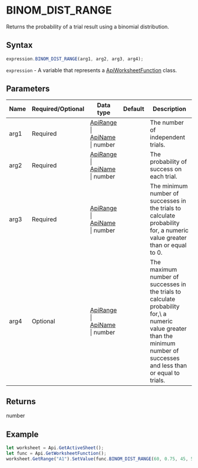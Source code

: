 # BINOM_DIST_RANGE

Returns the probability of a trial result using a binomial distribution.

## Syntax

```javascript
expression.BINOM_DIST_RANGE(arg1, arg2, arg3, arg4);
```

`expression` - A variable that represents a [ApiWorksheetFunction](../ApiWorksheetFunction.md) class.

## Parameters

| **Name** | **Required/Optional** | **Data type** | **Default** | **Description** |
| ------------- | ------------- | ------------- | ------------- | ------------- |
| arg1 | Required | [ApiRange](../../ApiRange/ApiRange.md) \| [ApiName](../../ApiName/ApiName.md) \| number |  | The number of independent trials. |
| arg2 | Required | [ApiRange](../../ApiRange/ApiRange.md) \| [ApiName](../../ApiName/ApiName.md) \| number |  | The probability of success on each trial. |
| arg3 | Required | [ApiRange](../../ApiRange/ApiRange.md) \| [ApiName](../../ApiName/ApiName.md) \| number |  | The minimum number of successes in the trials to calculate probability for, a numeric value greater than or equal to 0. |
| arg4 | Optional | [ApiRange](../../ApiRange/ApiRange.md) \| [ApiName](../../ApiName/ApiName.md) \| number |  | The maximum number of successes in the trials to calculate probability for,\ a numeric value greater than the minimum number of successes and less than or equal to trials. |

## Returns

number

## Example



```javascript editor-
let worksheet = Api.GetActiveSheet();
let func = Api.GetWorksheetFunction();
worksheet.GetRange("A1").SetValue(func.BINOM_DIST_RANGE(60, 0.75, 45, 50));
```
